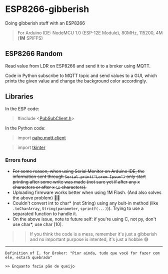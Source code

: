 # ESP8266-gibberish
Doing gibberish stuff with an ESP8266

> For Arduino IDE: NodeMCU 1.0 (ESP-12E Module), 80MHz, 115200, 4M (**1M** SPIFFS)

## ESP8266 Random

Read value from LDR on ESP8266 and send it to a broker using MQTT.

Code in Python subscribe to MQTT topic and send values to a GUI, which prints the given value and change the background color accordingly.

## Libraries

In the ESP code:

>\#include <[PubSubClient.h](https://github.com/knolleary/pubsubclient)>

In the Python code:

>import [paho.mqtt.client](https://pypi.python.org/pypi/paho-mqtt/1.1)

>import [tkinter](https://wiki.python.org/moin/TkInter)

### Errors found

* ~~For some reason, when using Serial Monitor on Arduino IDE, the information sent through ``Serial.print("Lorem Ipsum")`` only start printing after some write was made (not sure yet if after any x characters or after x ``\n`` characters).~~
* Uploading firmware works better when using 1M Flash. (And also solves the above problem) 🤷‍♂️
* Couldn't convert int to char* (not String) using any bult-in method (like ``.toCharArray``, ``String(parameter``, ``sprintf(...)``)). Trying to use a separated function to handle it.
* On the above issue, note to future self: if you're using C, not py, don't use char*, use char [10].


>>If you think the code is a mess, remember it's just a gibberish and no important purpose is intented, it's just a hobbie 😅  

---

``Definition of I. for Broker: "Pior ainda, tudo que você for fazer com ele, estará quebrado"``


``>> Enquanto fazia pão de queijo``
